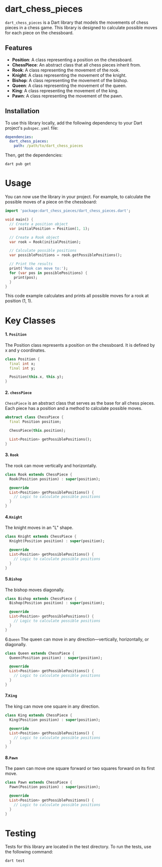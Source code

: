# dart_chess_pieces

`dart_chess_pieces` is a Dart library that models the movements of chess pieces in a chess game. This library is designed to calculate possible moves for each piece on the chessboard.

## Features

- **Position**: A class representing a position on the chessboard.
- **ChessPiece**: An abstract class that all chess pieces inherit from.
- **Rook**: A class representing the movement of the rook.
- **Knight**: A class representing the movement of the knight.
- **Bishop**: A class representing the movement of the bishop.
- **Queen**: A class representing the movement of the queen.
- **King**: A class representing the movement of the king.
- **Pawn**: A class representing the movement of the pawn.

## Installation

To use this library locally, add the following dependency to your Dart project's `pubspec.yaml` file:

```yaml
dependencies:
  dart_chess_pieces:
    path: /path/to/dart_chess_pieces
```

Then, get the dependencies:

```shell
dart pub get
```

# Usage
You can now use the library in your project. For example, to calculate the possible moves of a piece on the chessboard:

```dart
import 'package:dart_chess_pieces/dart_chess_pieces.dart';

void main() {
  // Create a position object
  var initialPosition = Position(1, 1);

  // Create a Rook object
  var rook = Rook(initialPosition);

  // Calculate possible positions
  var possiblePositions = rook.getPossiblePositions();

  // Print the results
  print('Rook can move to:');
  for (var pos in possiblePositions) {
    print(pos);
  }
}

```
This code example calculates and prints all possible moves for a rook at position (1, 1).

# Key Classes
#### 1. `Position`

The Position class represents a position on the chessboard. It is defined by x and y coordinates.

```dart
class Position {
  final int x;
  final int y;

  Position(this.x, this.y);
}

```

#### 2. `chessPiece`
`ChessPiece` is an abstract class that serves as the base for all chess pieces. Each piece has a position and a method to calculate possible moves.

```dart
abstract class ChessPiece {
  final Position position;

  ChessPiece(this.position);

  List<Position> getPossiblePositions();
}

```

#### 3. `Rook`
The rook can move vertically and horizontally.

```dart
class Rook extends ChessPiece {
  Rook(Position position) : super(position);

  @override
  List<Position> getPossiblePositions() {
    // Logic to calculate possible positions
  }
}
```
#### 4.`Knight`
The knight moves in an "L" shape.
```dart
class Knight extends ChessPiece {
  Knight(Position position) : super(position);

  @override
  List<Position> getPossiblePositions() {
    // Logic to calculate possible positions
  }
}

```

#### 5.`Bishop`
The bishop moves diagonally.
```dart
class Bishop extends ChessPiece {
  Bishop(Position position) : super(position);

  @override
  List<Position> getPossiblePositions() {
    // Logic to calculate possible positions
  }
}
```

6.`Queen`
The queen can move in any direction—vertically, horizontally, or diagonally.
```dart
class Queen extends ChessPiece {
  Queen(Position position) : super(position);

  @override
  List<Position> getPossiblePositions() {
    // Logic to calculate possible positions
  }
}

```
#### 7.`King`
The king can move one square in any direction.
```dart
class King extends ChessPiece {
  King(Position position) : super(position);

  @override
  List<Position> getPossiblePositions() {
    // Logic to calculate possible positions
  }
}
```

#### 8.`Pawn`
The pawn can move one square forward or two squares forward on its first move.
```dart
class Pawn extends ChessPiece {
  Pawn(Position position) : super(position);

  @override
  List<Position> getPossiblePositions() {
    // Logic to calculate possible positions
  }
}

```

# Testing
Tests for this library are located in the test directory. To run the tests, use the following command:
```bash
dart test
```